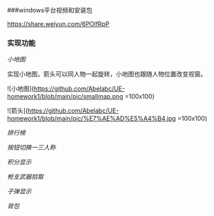 ###windows平台视频和安装包

https://share.weiyun.com/6POlfRpP

### 实现功能

*小地图*

实现小地图，箭头可以同人物一起旋转，小地图也跟随人物位置改变视窗。

![小地图](https://github.com/Abelabc/UE-homework1/blob/main/pic/smallmap.png =100x100)

![箭头](https://github.com/Abelabc/UE-homework1/blob/main/pic/%E7%AE%AD%E5%A4%B4.jpg =100x100)

*排行榜*

*按钮切换一三人称*

*积分显示*

*枪支武器拾取*

*子弹显示*

*背包*
